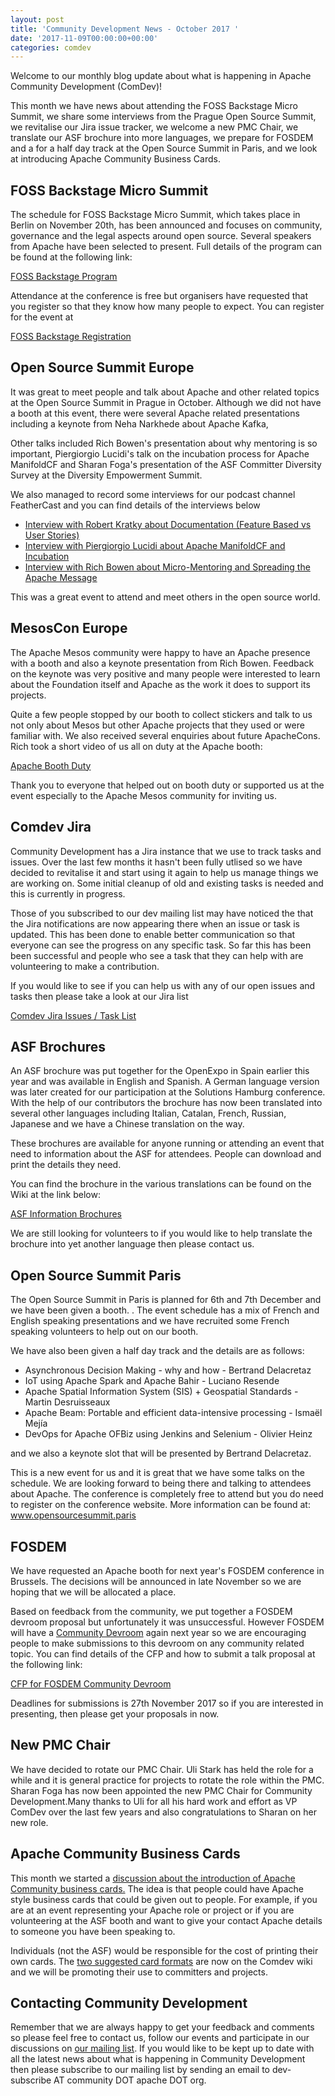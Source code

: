 ```yaml
---
layout: post
title: 'Community Development News - October 2017 '
date: '2017-11-09T00:00:00+00:00'
categories: comdev
---
```

Welcome to our monthly blog update about what is happening in Apache Community Development (ComDev)!  

This month we have news about attending the FOSS Backstage Micro Summit, we share some interviews from the Prague Open Source Summit, we revitalise our Jira issue tracker, we welcome a new PMC Chair, we translate our ASF brochure into more languages, we prepare for FOSDEM and a for a half day track at the  Open Source Summit in Paris, and we look at introducing Apache Community Business Cards.

 <h2>FOSS Backstage Micro Summit</h2>The schedule for FOSS Backstage Micro Summit, which takes place in Berlin on November 20th, has been announced and focuses on community, governance and the legal aspects around open source. Several speakers from Apache have been selected to present. Full details of the program can be found at the following link:

<a href="https://berlinbuzzwords.de/17/news/foss-backstage-micro-summit-program-online-now" target="external">FOSS Backstage Program</a>

Attendance at the conference is free but organisers have requested that you register so that they know how many people to expect. You can register for the event at

<a href="https://berlinbuzzwords.de/17/news/foss-backstage-micro-summit-registration-open-now" target="external">FOSS Backstage Registration</a>

 <h2>Open Source Summit Europe</h2>It was great to meet people and talk about Apache and other related topics at the Open Source Summit in Prague in October. Although we did not have a booth at this event, there were several Apache related presentations including a keynote from Neha Narkhede about Apache Kafka, 

Other talks included Rich Bowen's presentation about why mentoring is so important, Piergiorgio Lucidi's talk on the incubation process for Apache ManifoldCF and Sharan Foga's presentation of the ASF Committer Diversity Survey at the Diversity Empowerment Summit.

We also managed to record some interviews for our podcast channel FeatherCast and you can find details of the interviews below
<ul><li><a href="" target="external">Interview with Robert Kratky about Documentation (Feature Based vs User Stories)</a></li><li><a href="https://feathercast.apache.org/2017/10/30/oss-prague-apache-manifoldcf-and-incubation-piergiorgio-lucidi/" target="external">Interview with Piergiorgio Lucidi about Apache ManifoldCF and Incubation</a></li><li><a href="https://feathercast.apache.org/2017/11/08/oss-prague-mentoring-micro-mentoring-and-apache-rich-bowen/" target="external">Interview with Rich Bowen about Micro-Mentoring and Spreading the Apache Message</a></li></ul>
This was a great event to attend and meet others in the open source world.
<h2>MesosCon Europe</h2>The Apache Mesos community were happy to have an Apache presence with a booth and also a keynote presentation from Rich Bowen. Feedback on the keynote was very positive and many people were interested to learn about the Foundation itself and Apache as the work it does to support its projects. 

Quite a few people stopped by our booth to collect stickers and  talk to us not only about Mesos but other Apache projects that they used or were familiar with. We also received several enquiries about future ApacheCons. Rich took a short video of us all on duty at the Apache booth: 

<a href="https://t.co/f7H9qRgYYh" target="external">Apache Booth Duty</a>

Thank you to everyone that helped out on booth duty or supported us at the event especially to the Apache Mesos community for inviting us. 

<h2>Comdev Jira</h2>Community Development has a Jira instance that we use to track tasks and issues. Over the last few months it hasn't been fully utlised so we have decided to revitalise it and start using it again to help us manage things we are working on. Some initial cleanup of old and existing tasks is needed and this is currently in progress.

Those of you subscribed to our dev mailing list may have noticed the that the Jira notifications are now appearing there when an issue or task is updated. This has been done to enable better communication so that everyone can see the progress on any specific task. So far this has been been successful and people who see a task that they can help with are volunteering to make a contribution.

If you would like to see if you can help us with any of our open issues and tasks then please take a look at our Jira list

<a href="https://issues.apache.org/jira/projects/COMDEV" target="external">Comdev Jira Issues / Task List</a>
<h2>ASF Brochures</h2>An ASF brochure was put together for the OpenExpo in Spain earlier this year and was available in English and Spanish. A German language version was later created for our participation at the Solutions Hamburg conference. With the help of our contributors the brochure has now been translated into several other languages including Italian, Catalan, French, Russian, Japanese and we have a Chinese translation on the way.

These brochures are available for anyone running or attending an event that need to information about the ASF for attendees. People can download and print the details they need.

You can find the brochure in the various translations can be found on the Wiki at the link below:

<a href="https://cwiki.apache.org/confluence/display/COMDEV/ASF+Information+Brochure" target="external">ASF Information Brochures</a>

We are still looking for volunteers to if you would like to help translate the brochure into yet another language then please contact us. 
<h2>Open Source Summit Paris</h2>The Open Source Summit in Paris is planned for 6th and 7th December and we have been given a booth. . The event schedule has a mix of French and English speaking presentations and we have recruited some French speaking volunteers to help out on our booth.

We have also been given a half day track and the details are as follows:
<ul><li>Asynchronous Decision Making - why and how	 - Bertrand Delacretaz</li><li>IoT using Apache Spark and Apache Bahir - 	Luciano Resende</li><li>Apache Spatial Information System (SIS) + Geospatial Standards - Martin Desruisseaux</li><li>Apache Beam: Portable and efficient data-intensive processing - Ismaël Mejía</li><li>DevOps for Apache OFBiz using Jenkins and Selenium - Olivier Heinz</li></ul>

and we also a keynote slot that will be presented by Bertrand Delacretaz.

This is a new event for us and it is great that we have some talks on the schedule. We are looking forward to being there and talking to attendees about Apache. The conference is completely free to attend but you do need to register on the conference website. More information can be found at:  <a href="https://www.opensourcesummit.paris" target="external">www.opensourcesummit.paris</a>
<h2>FOSDEM</h2>We have requested an Apache booth for next year's FOSDEM conference in Brussels. The decisions will be announced in late November so we are hoping that we will be allocated a place.

Based on feedback from the community, we put together a FOSDEM devroom proposal  but unfortunately it was unsuccessful. However FOSDEM will have a <a href="https://lists.fosdem.org/pipermail/fosdem/2017-October/002610.html" target="external">Community Devroom</a> again next year so we are encouraging people to make submissions to this devroom on any community related topic. You can find details of the CFP and how to submit a talk proposal at the following link:

<a href="https://penta.fosdem.org/submission/FOSDEM18" target="external">CFP for FOSDEM Community Devroom</a>

Deadlines for submissions is 27th November 2017 so if you are interested in presenting, then please get your proposals in now.
<h2>New PMC Chair</h2>We have decided to rotate our PMC Chair. Uli Stark has held the role for a while and it is general practice for projects to rotate the role within the PMC. Sharan Foga has now been appointed the new PMC Chair for Community Development.Many thanks to Uli for all his hard work and effort as VP ComDev over the last few years and also congratulations to Sharan on her new role.
<h2>Apache Community Business Cards</h2>This month we started a <a href="https://s.apache.org/111l" target="external">discussion about the introduction of Apache Community business cards.</a> The idea is that people could have Apache style business cards that could be given out to people. For example, if you are at an event representing your Apache role or project or if you are volunteering at the ASF booth and want to give your contact Apache details to someone you have been speaking to. 

Individuals (not the ASF) would be responsible for the cost of printing their own cards. The <a href="https://cwiki.apache.org/confluence/display/COMDEV/Community+Business+Cards" target="external">two suggested card formats</a> are now on the Comdev wiki and we will be promoting their use to committers and projects.

<h2>Contacting Community Development</h2>Remember that we are always happy to get your feedback and comments so please feel free to contact us, follow our events and participate in our discussions on <a href="https://s.apache.org/qdrd">our mailing list</a>. If you would like to be kept up to date with all the latest news about what is happening in Community Development then please subscribe to our mailing list by sending an email to dev-subscribe AT community DOT apache DOT org.
